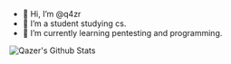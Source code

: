 - 👋 Hi, I’m @q4zr
- 👀 I’m a student studying cs.
- 🌱 I’m currently learning pentesting and programming.

![Qazer's Github Stats](https://github-readme-stats.vercel.app/api?username=q4zr&show_icons=true&theme=dracula)
